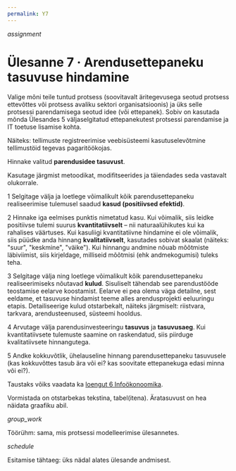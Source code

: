 ```yaml
---
permalink: Y7
---
```


<div style='display: inline-block;'> <i class="material-icons ikoon teal">assignment</i></div>

# Ülesanne 7 · Arendusettepaneku tasuvuse hindamine

Valige mõni teile tuntud protsess (soovitavalt äritegevusega seotud protsess ettevõttes või protsess avaliku sektori organisatsioonis) ja üks selle protsessi parendamisega seotud idee (või ettepanek). Sobiv on kasutada mõnda Ülesandes 5 väljaselgitatud ettepanekutest protsessi parendamise ja IT toetuse lisamise kohta.

Näiteks: tellimuste registreerimise veebisüsteemi kasutuselevõtmine tellimustöid tegevas pagaritöökojas.

Hinnake valitud __parendusidee tasuvust__.

Kasutage järgmist metoodikat, modifitseerides ja täiendades seda vastavalt olukorrale.

1 Selgitage välja ja loetlege võimalikult kõik parendusettepaneku realiseerimise tulemusel saadud __kasud (positiivsed efektid)__.

2 Hinnake iga eelmises punktis nimetatud kasu. Kui võimalik, siis leidke positiivse tulemi suurus __kvantitatiivselt__ – nii naturaalühikutes kui ka rahalises väärtuses. Kui kasuliigi kvantitatiivne hindamine ei ole võimalik, siis püüdke anda hinnang __kvalitatiivselt__, kasutades sobivat skaalat (näiteks: "suur", "keskmine", "väike"). Kui hinnangu andmine nõuab mõõtmiste läbiviimist, siis kirjeldage, milliseid mõõtmisi (ehk andmekogumisi) tuleks teha.

3 Selgitage välja ning loetlege võimalikult kõik parendusettepaneku realiseerimiseks nõutavad __kulud__. Sisuliselt tähendab see parendustööde teostamise eelarve koostamist. Eelarve ei pea olema väga detailne, sest eeldame, et tasuvuse hindamist teeme alles arendusprojekti eeluuringu etapis. Detailiseerige kulud otstarbekalt, näiteks järgmiselt: riistvara, tarkvara, arendusteenused, süsteemi hooldus.

4 Arvutage välja parendusinvesteeringu __tasuvus__ ja __tasuvusaeg__. Kui kvantitatiivsete tulemuste saamine on raskendatud, siis piirduge kvalitatiivsete hinnangutega.

5 Andke kokkuvõtlik, ühelauseline hinnang parendusettepaneku tasuvusele (kas kokkuvõttes tasub ära või ei? kas soovitate ettepanekuga edasi minna või ei?).

Taustaks võiks vaadata ka [loengut 6 Infoökonoomika](L6).

Vormistada on otstarbekas tekstina, tabel(itena). Äratasuvust on hea näidata graafiku abil.

<div style='display: inline-block;'> <i class="material-icons ikoon teal">group_work</i></div>

Töörühm: sama, mis protsessi modelleerimise ülesannetes.

<div style='display: inline-block;'> <i class="material-icons ikoon teal">schedule</i></div>

Esitamise tähtaeg: üks nädal alates ülesande andmisest.